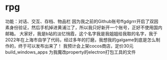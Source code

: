 # rpg
功能：对话、交互、存档、物品栏
因为我之前的Github账号ffgdgrrr开启了双因素身份验证，然后手机掉进黄浦江了，所以我只好新开一个账号，正好不使用国内邮箱。
大家好，我是b站的淡忆悄霞，这个名字我是我姐姐给我取的名字，我于2022年在上海市自学了代码，经过多年的打磨，我想我的galgame到底是怎么制作的，终于可以发布出来了！ 我预计会上架cocos商店，定价30元 build_windows_apps 为我魔改property的electron打包工具的文件

